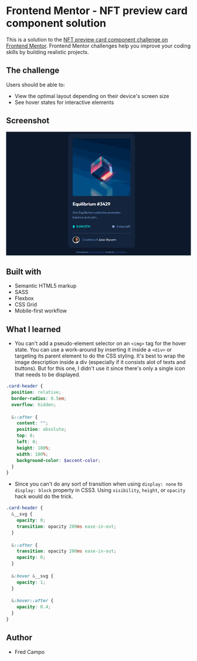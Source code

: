 # Frontend Mentor - NFT preview card component solution

This is a solution to the [NFT preview card component challenge on Frontend Mentor](https://www.frontendmentor.io/challenges/nft-preview-card-component-SbdUL_w0U). Frontend Mentor challenges help you improve your coding skills by building realistic projects.

## The challenge

Users should be able to:

- View the optimal layout depending on their device's screen size
- See hover states for interactive elements

## Screenshot

![Hover States](images/result.gif)

## Built with

- Semantic HTML5 markup
- SASS
- Flexbox
- CSS Grid
- Mobile-first workflow

## What I learned

- You can't add a pseudo-element selector on an `<img>` tag for the hover state. You can use a work-around by inserting it inside a `<div>` or targeting its parent element to do the CSS styling. It's best to wrap the image description inside a div (especially if it consists alot of texts and buttons). But for this one, I didn't use it since there's only a single icon that needs to be displayed.

```scss
.card-header {
  position: relative;
  border-radius: 0.5em;
  overflow: hidden;

  &::after {
    content: "";
    position: absolute;
    top: 0;
    left: 0;
    height: 100%;
    width: 100%;
    background-color: $accent-color;
  }
}
```

- Since you can't do any sort of transition when using `display: none` to `display: block` property in CSS3. Using `visibility`, `height`, or `opacity` hack would do the trick.

```scss
.card-header {
  &__svg {
    opacity: 0;
    transition: opacity 200ms ease-in-out;
  }

  &::after {
    transition: opacity 200ms ease-in-out;
    opacity: 0;
  }

  &:hover &__svg {
    opacity: 1;
  }

  &:hover::after {
    opacity: 0.4;
  }
}
```

## Author

- Fred Campo
